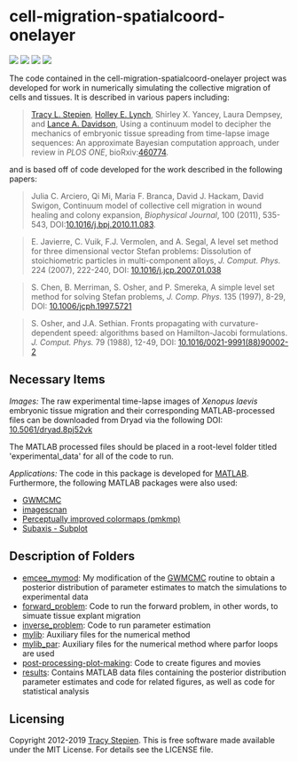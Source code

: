 # cell-migration-spatialcoord-onelayer

<a href="https://github.com/tstepien/cell-migration-spatialcoord-onelayer/"><img src="https://img.shields.io/badge/GitHub-cell--migration--spatialcoord--onelayer-blue.svg" /></a> <a href="https://doi.org/10.1101/460774"><img src="https://img.shields.io/badge/bioRxiv-460774-orange.svg" /></a> <a href="https://doi.org/10.5061/dryad.8pj52vk"><img src="https://img.shields.io/badge/Dryad-10.5061%2Fdryad.8pj52vk-purple.svg"></a> <a href="LICENSE"><img src="https://img.shields.io/badge/license-MIT-blue.svg" /></a>

The code contained in the cell-migration-spatialcoord-onelayer project was developed for work in numerically simulating the collective migration of cells and tissues. It is described in various papers including:
><a href="http://math.arizona.edu/~stepien/">Tracy L. Stepien</a>, [Holley E. Lynch](https://www.stetson.edu/other/faculty/holley-lynch.php), Shirley X. Yancey, Laura Dempsey, and [Lance A. Davidson](http://mechmorpho.org/), Using a continuum model to decipher the mechanics of embryonic tissue spreading from time-lapse image sequences: An approximate Bayesian computation approach, under review in *PLOS ONE*, bioRxiv:[460774](https://doi.org/10.1101/460774).

and is based off of code developed for the work described in the following papers:
>Julia C. Arciero, Qi Mi, Maria F. Branca, David J. Hackam, David Swigon, Continuum model of collective cell migration in wound healing and colony expansion, *Biophysical Journal*, 100 (2011), 535-543, DOI:[10.1016/j.bpj.2010.11.083](https://doi.org/10.1016/j.bpj.2010.11.0834).

>E. Javierre, C. Vuik, F.J. Vermolen, and A. Segal, A level set method for three dimensional vector Stefan problems: Dissolution of stoichiometric particles in multi-component alloys, *J. Comput. Phys.* 224 (2007), 222-240, DOI: [10.1016/j.jcp.2007.01.038](https://doi.org/10.1016/j.jcp.2007.01.038)

>S. Chen, B. Merriman, S. Osher, and P. Smereka, A simple level set method for solving Stefan problems, *J. Comp. Phys.* 135 (1997), 8-29, DOI: [10.1006/jcph.1997.5721](https://doi.org/10.1006/jcph.1997.5721)

>S. Osher, and J.A. Sethian. Fronts propagating with curvature-dependent speed: algorithms based on Hamilton-Jacobi formulations. *J. Comput. Phys.* 79 (1988), 12-49, DOI: [10.1016/0021-9991(88)90002-2](https://doi.org/10.1016/0021-9991(88)90002-2)

## Necessary Items

*Images:* The raw experimental time-lapse images of *Xenopus laevis* embryonic tissue migration and their corresponding MATLAB-processed files can be downloaded from Dryad via the following DOI: [10.5061/dryad.8pj52vk](https://doi.org/10.5061/dryad.8pj52vk)

The MATLAB processed files should be placed in a root-level folder titled 'experimental_data' for all of the code to run.

*Applications:* The code in this package is developed for [MATLAB](https://www.mathworks.com/products/matlab.html). Furthermore, the following MATLAB packages were also used:
+ [GWMCMC](https://github.com/grinsted/gwmcmc)
+ [imagescnan](https://www.mathworks.com/matlabcentral/fileexchange/20516-imagescnan-m-v2-1-aug-2009)
+ [Perceptually improved colormaps (pmkmp)](https://www.mathworks.com/matlabcentral/fileexchange/28982-perceptually-improved-colormaps)
+ [Subaxis - Subplot](https://www.mathworks.com/matlabcentral/fileexchange/3696-subaxis-subplot)

## Description of Folders

+ [emcee_mymod](emcee_mymod): My modification of the [GWMCMC](https://github.com/grinsted/gwmcmc) routine to obtain a posterior distribution of parameter estimates to match the simulations to experimental data
+ [forward_problem](forward_problem): Code to run the forward problem, in other words, to simuate tissue explant migration
+ [inverse_problem](inverse_problem): Code to run parameter estimation
+ [mylib](mylib): Auxiliary files for the numerical method
+ [mylib_par](mylib_par): Auxiliary files for the numerical method where parfor loops are used
+ [post-processing-plot-making](post-processing-plot-making): Code to create figures and movies
+ [results](results): Contains MATLAB data files containing the posterior distribution parameter estimates and code for related figures, as well as code for statistical analysis

## Licensing
Copyright 2012-2019 [Tracy Stepien](http://github.com/tstepien/).  This is free software made available under the MIT License. For details see the LICENSE file.
